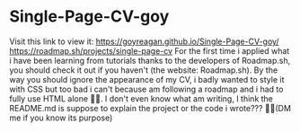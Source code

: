 # Single-Page-CV-goy
Visit this link to view it: https://goyreagan.github.io/Single-Page-CV-goy/
https://roadmap.sh/projects/single-page-cv
For the first time i applied what i have been learning from tutorials thanks to the developers of Roadmap.sh, you should check it out if you haven't (the website: Roadmap.sh).
By the way you should ignore the appearance of my CV, i badly wanted to style it with CSS but too bad i can't because am following a roadmap and i had to fully use HTML alone 🤦‍♂️.
I don't even know what am writing, I think the README.md is suppose to explain the project or the code i wrote??? 🤷‍♂️(DM me if you know its purpose)
